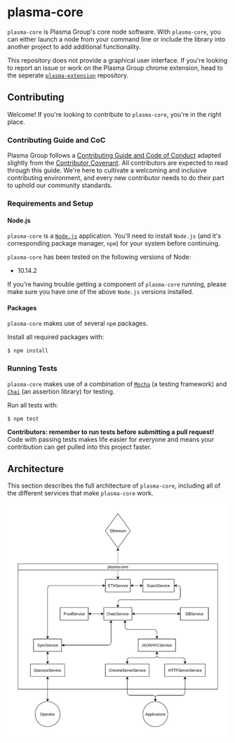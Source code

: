 # plasma-core
`plasma-core` is Plasma Group's core node software. With `plasma-core`, you can either launch a node from your command line or include the library into another project to add additional functionality. 

This repository does not provide a graphical user interface. If you're looking to report an issue or work on the Plasma Group chrome extension, head to the seperate [`plasma-extension`](https://github.com/plasma-group/plasma-extension) repository.

## Contributing
Welcome! If you're looking to contribute to `plasma-core`, you're in the right place.

### Contributing Guide and CoC
Plasma Group follows a [Contributing Guide and Code of Conduct](https://github.com/plasma-group/plasma-core/blob/master/.github/CONTRIBUTING.md) adapted slightly from the [Contributor Covenant](https://www.contributor-covenant.org/version/1/4/code-of-conduct.html). All contributors are expected to read through this guide. We're here to cultivate a welcoming and inclusive contributing environment, and every new contributor needs to do their part to uphold our community standards.

### Requirements and Setup
#### Node.js
`plasma-core` is a [`Node.js`](https://nodejs.org/en/) application. You'll need to install `Node.js` (and it's corresponding package manager, `npm`) for your system before continuing.

`plasma-core` has been tested on the following versions of Node:

- 10.14.2

If you're having trouble getting a component of `plasma-core` running, please make sure you have one of the above `Node.js` versions installed.

#### Packages
`plasma-core` makes use of several `npm` packages.

Install all required packages with:

```
$ npm install
```

### Running Tests
`plasma-core` makes use of a combination of [`Mocha`](https://mochajs.org/) (a testing framework) and [`Chai`](https://www.chaijs.com/) (an assertion library) for testing.

Run all tests with:

```
$ npm test
```

**Contributors: remember to run tests before submitting a pull request!** Code with passing tests makes life easier for everyone and means your contribution can get pulled into this project faster.

## Architecture

This section describes the full architecture of `plasma-core`, including all of the different services that make `plasma-core` work.

![Architecture Diagram](docs/architecture/architecture.png)

